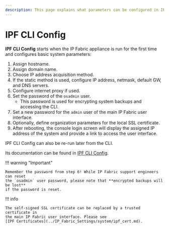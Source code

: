 ```yaml
---
description: This page explains what parameters can be configured in IPF CLI Config when the IP Fabric appliance is started for the first time.
---
```


# IPF CLI Config

**IPF CLI Config** starts when the IP Fabric appliance is run for the first time
and configures basic system parameters:

1. Assign hostname.
2. Assign domain name.
3. Choose IP address acquisition method.
4. If the static method is used, configure IP address, netmask, default GW, and
   DNS servers.
5. Configure internet proxy if used.
6. Set the password of the `osadmin` user.
   - This password is used for encrypting system backups and accessing the CLI. 
7. Set a new password for the `admin` user of the main IP Fabric user interface.
8. Optionally, define organization parameters for the local SSL certificate.
9. After rebooting, the console login screen will display the assigned IP
   address of the system and provide a link to access the user interface.

IPF CLI Config can also be re-run later from the CLI.

Its documentation can be found in
[IPF CLI Config](../System_Administration/IPF_CLI_Config/index.md).

!!! warning "Important"

    Remember the password from step 6! While IP Fabric support engineers can reset
    the `osadmin` user password, please note that **encrypted backups will be lost**
    if the password is reset.

!!! info

    The self-signed SSL certificate can be replaced by a trusted certificate in
    the main IP Fabric user interface. Please see
    [IPF Certificates](../IP_Fabric_Settings/system/ipf_cert.md).
